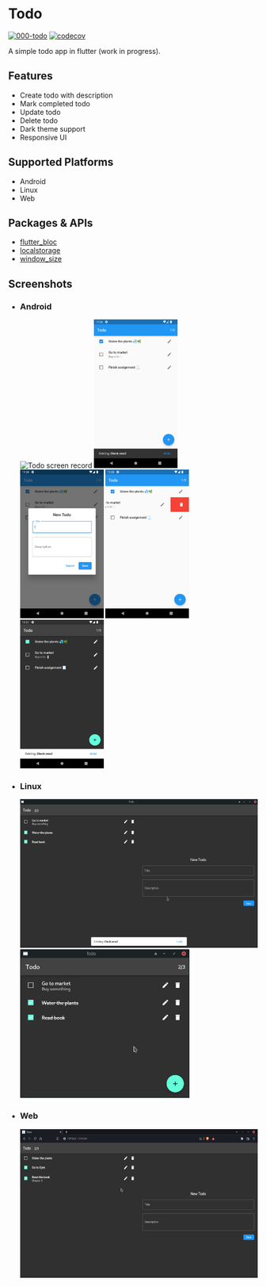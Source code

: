 # Todo

[![000-todo](https://github.com/albinpk/flutter-apps/actions/workflows/000-todo.yaml/badge.svg?branch=master)](https://github.com/albinpk/flutter-apps/actions/workflows/000-todo.yaml)
[![codecov](https://codecov.io/gh/albinpk/flutter-apps/branch/master/graph/badge.svg?token=K4XAWGNR2F)](https://codecov.io/gh/albinpk/flutter-apps)

A simple todo app in flutter (work in progress).

## Features

- Create todo with description
- Mark completed todo
- Update todo
- Delete todo
- Dark theme support
- Responsive UI

## Supported Platforms

- Android
- Linux
- Web

## Packages & APIs

- [flutter_bloc](https://pub.dev/packages/flutter_bloc)
- [localstorage](https://pub.dev/packages/localstorage)
- [window_size](https://github.com/google/flutter-desktop-embedding/tree/main/plugins/window_size)

## Screenshots

- ### Android

  <p>
      <img src="./images/android/todo-screen-record.gif" alt="Todo screen record" height="300" />
      <img src="./images/android/todo-home-page.png" alt="Todo home page" height="300" />
      <img src="./images/android/todo-form.png" alt="Todo form" height="300" />
      <img src="./images/android/todo-swipe.png" alt="Todo swipe" height="300" />
      <img src="./images/android/todo-dark-mode.png" alt="Todo dark mode" height="300" />
  </p>

- ### Linux

  <p>
      <img src="./images/linux/todo-home.png" alt="Todo home page" height="300" />
      <img src="./images/linux/todo-home-resize.png" alt="Todo home resized" height="300" />
  </p>

- ### Web

  <p>
      <img src="./images/web/todo-home.png" alt="Todo home page" height="300" />
  </p>
